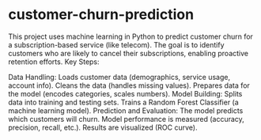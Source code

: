# customer-churn-prediction
This project uses machine learning in Python to predict customer churn for a subscription-based service (like telecom). The goal is to identify customers who are likely to cancel their subscriptions, enabling proactive retention efforts.
Key Steps:

Data Handling:
Loads customer data (demographics, service usage, account info).
Cleans the data (handles missing values).
Prepares data for the model (encodes categories, scales numbers).
Model Building:
Splits data into training and testing sets.
Trains a Random Forest Classifier (a machine learning model).
Prediction and Evaluation:
The model predicts which customers will churn.
Model performance is measured (accuracy, precision, recall, etc.).
Results are visualized (ROC curve).
